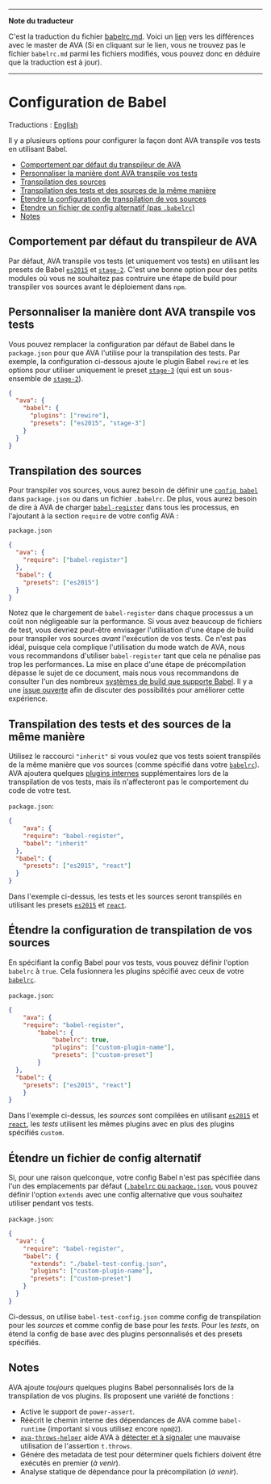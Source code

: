 ___
**Note du traducteur**

C'est la traduction du fichier [babelrc.md](https://github.com/sindresorhus/ava/blob/master/docs/recipes/babelrc.md). Voici un [lien](https://github.com/sindresorhus/ava/compare/3201b1b4ff80ff75f0e1c288ca7da22f92c9b814...master#diff-3834ea415f09859260d100d1ec24207b) vers les différences avec le master de AVA (Si en cliquant sur le lien, vous ne trouvez pas le fichier `babelrc.md` parmi les fichiers modifiés, vous pouvez donc en déduire que la traduction est à jour).
___
# Configuration de Babel

Traductions : [English](https://github.com/sindresorhus/ava/blob/master/docs/recipes/babelrc.md)

Il y a plusieurs options pour configurer la façon dont AVA transpile vos tests en utilisant Babel.

 - [Comportement par défaut du transpileur de AVA](#comportement-par-défaut-du-transpileur-de-ava)
 - [Personnaliser la manière dont AVA transpile vos tests](#personnaliser-la-manière-dont-ava-transpile-vos-tests)
 - [Transpilation des sources](#transpilation-des-sources)
 - [Transpilation des tests et des sources de la même manière](#transpilation-des-tests-et-des-sources-de-la-même-manière)
 - [Étendre la configuration de transpilation de vos sources](#Étendre-la-configuration-de-transpilation-de-vos-sources)
 - [Étendre un fichier de config alternatif (pas `.babelrc`)](#Étendre-un-fichier-de-config-alternatif)
 - [Notes](#notes)

## Comportement par défaut du transpileur de AVA

Par défaut, AVA transpile vos tests (et uniquement vos tests) en utilisant les presets de Babel [`es2015`](http://babeljs.io/docs/plugins/preset-es2015/) et [`stage-2`](http://babeljs.io/docs/plugins/preset-stage-2/). C'est une bonne option pour des petits modules où vous ne souhaitez pas contruire une étape de build pour transpiler vos sources avant le déploiement dans `npm`.

## Personnaliser la manière dont AVA transpile vos tests

Vous pouvez remplacer la configuration par défaut de Babel dans le `package.json` pour que AVA l'utilise pour la transpilation des tests. Par exemple, la configuration ci-dessous ajoute le plugin Babel `rewire` et les options pour utiliser uniquement le preset [`stage-3`](http://babeljs.io/docs/plugins/preset-stage-3/) (qui est un sous-ensemble de [`stage-2`](http://babeljs.io/docs/plugins/preset-stage-2/)).

```json
{
  "ava": {
    "babel": {
      "plugins": ["rewire"],
      "presets": ["es2015", "stage-3"]
    }
  }
}
```

## Transpilation des sources

Pour transpiler vos sources, vous aurez besoin de définir une [`config babel` ](http://babeljs.io/docs/usage/babelrc/) dans `package.json` ou dans un fichier `.babelrc`. De plus, vous aurez besoin de dire à AVA de charger [`babel-register`](http://babeljs.io/docs/usage/require/) dans tous les processus, en l'ajoutant à la section `require` de votre config AVA :

`package.json`

```json
{
  "ava": {
    "require": ["babel-register"]
  },
  "babel": {
    "presets": ["es2015"]
  }
}
```

Notez que le chargement de `babel-register` dans chaque processus a un coût non négligeable sur la performance. Si vous avez beaucoup de fichiers de test, vous devriez peut-être envisager l'utilisation d'une étape de build pour transpiler vos sources *avant* l'exécution de vos tests. Ce n'est pas idéal, puisque cela complique l'utilisation du mode watch de AVA, nous vous recommandons d'utiliser `babel-register` tant que cela ne pénalise pas trop les performances. La mise en place d'une étape de précompilation dépasse le sujet de ce document, mais nous vous recommandons de consulter l'un des nombreux [systèmes de build que supporte Babel](http://babeljs.io/docs/setup/). Il y a une [issue ouverte](https://github.com/sindresorhus/ava/issues/577) afin de discuter des possibilités pour améliorer cette expérience.

## Transpilation des tests et des sources de la même manière

Utilisez le raccourci `"inherit"` si vous voulez que vos tests soient transpilés de la même manière que vos sources (comme spécifié dans votre [`babelrc`](http://babeljs.io/docs/usage/babelrc/)). AVA ajoutera quelques [plugins internes](#notes) supplémentaires lors de la transpilation de vos tests, mais ils n'affecteront pas le comportement du code de votre test.

`package.json`:

```json
{
	"ava": {
    "require": "babel-register",
    "babel": "inherit"
  },
  "babel": {
    "presets": ["es2015", "react"]
  }
}
```

Dans l'exemple ci-dessus, les tests et les sources seront transpilés en utilisant les presets [`es2015`](http://babeljs.io/docs/plugins/preset-es2015/) et [`react`](http://babeljs.io/docs/plugins/preset-react/).

## Étendre la configuration de transpilation de vos sources

En spécifiant la config Babel pour vos tests, vous pouvez définir l'option `babelrc` à `true`. Cela fusionnera les plugins spécifié avec ceux de votre [`babelrc`](http://babeljs.io/docs/usage/babelrc/).

`package.json`:

```json
{
	"ava": {
    "require": "babel-register",
		"babel": {
			"babelrc": true,
			"plugins": ["custom-plugin-name"],
			"presets": ["custom-preset"]
		}
  },
  "babel": {
    "presets": ["es2015", "react"]
	}
}
```

Dans l'exemple ci-dessus, les *sources* sont compilées en utilisant [`es2015`](http://babeljs.io/docs/plugins/preset-es2015/) et [`react`](http://babeljs.io/docs/plugins/preset-react/), les *tests* utilisent les mêmes plugins avec en plus des plugins spécifiés `custom`.

## Étendre un fichier de config alternatif


Si, pour une raison quelconque, votre config Babel n'est pas spécifiée dans l'un des emplacements par défaut ([`.babelrc` ou `package.json`](http://babeljs.io/docs/usage/babelrc/), vous pouvez définir l'option `extends` avec une config alternative que vous souhaitez utiliser pendant vos tests.

`package.json`:

```json
{
  "ava": {
    "require": "babel-register",
    "babel": {
      "extends": "./babel-test-config.json",
      "plugins": ["custom-plugin-name"],
      "presets": ["custom-preset"]
    }
  }
}
```

Ci-dessus, on utilise `babel-test-config.json` comme config de transpilation pour les *sources* et comme config de base pour les *tests*. Pour les *tests*, on étend la config de base avec des plugins personnalisés et des presets spécifiés.

## Notes

AVA ajoute *toujours* quelques plugins Babel personnalisés lors de la transpilation de vos plugins. Ils proposent une variété de fonctions :

 * Active le support de `power-assert`.
 * Réécrit le chemin interne des dépendances de AVA comme `babel-runtime` (important si vous utilisez encore `npm@2`).
 * [`ava-throws-helper`](https://github.com/jamestalmage/babel-plugin-ava-throws-helper) aide AVA à [détecter et à signaler](https://github.com/sindresorhus/ava/pull/742) une mauvaise utilisation de l'assertion `t.throws`.
 * Génére des metadata de test pour déterminer quels fichiers doivent être exécutés en premier (*à venir*).
 * Analyse statique de dépendance pour la précompilation (*à venir*).
